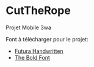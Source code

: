 # CutTheRope
 Projet Mobile 3wa
 
 
 Font à télécharger pour le projet:
 - [Futura Handwritten](https://www.dafont.com/fr/futurahandwritten.font?l[]=10&l[]=1)
 - [The Bold Font](https://www.dafont.com/fr/the-bold-font.font)
